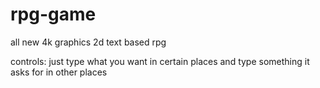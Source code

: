 # rpg-game
all new 4k graphics 2d text based rpg

controls: just type what you want in certain places and type something it asks for in other places
